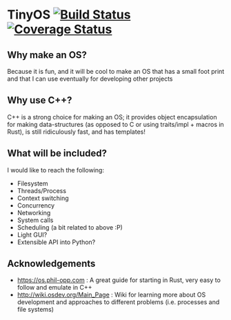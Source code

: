# TinyOS [![Build Status](https://travis-ci.org/nyanzebra/TinyOS.svg?branch=master)](https://travis-ci.org/nyanzebra/TinyOS) [![Coverage Status](https://coveralls.io/repos/github/nyanzebra/TinyOS/badge.svg?branch=master)](https://coveralls.io/github/nyanzebra/TinyOS?branch=master)

## Why make an OS?
Because it is fun, and it will be cool to make an OS that has a small foot print and that I can use eventually for developing other projects

## Why use C++?
C++ is a strong choice for making an OS; it provides object encapsulation for making data-structures (as opposed to C or using traits/impl + macros in Rust), is still ridiculously fast, and has templates!  

## What will be included?
I would like to reach the following:
- Filesystem
- Threads/Process
- Context switching
- Concurrency
- Networking
- System calls
- Scheduling (a bit related to above :P)
- Light GUI?
- Extensible API into Python?

## Acknowledgements
* https://os.phil-opp.com : A great guide for starting in Rust, very easy to follow and emulate in C++
* http://wiki.osdev.org/Main_Page : Wiki for learning more about OS development and approaches to different problems (i.e. processes and file systems)



